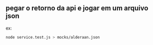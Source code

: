 ## pegar o retorno da api e jogar em um arquivo json

ex:
```sh
node service.test.js > mocks/alderaan.json
```